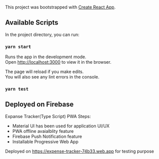 This project was bootstrapped with [Create React App](https://github.com/facebook/create-react-app).

## Available Scripts

In the project directory, you can run:

### `yarn start`

Runs the app in the development mode.<br />
Open [http://localhost:3000](http://localhost:3000) to view it in the browser.

The page will reload if you make edits.<br />
You will also see any lint errors in the console.

### `yarn test`

## Deployed on Firebase

Expanse Tracker(Type Script) PWA Steps:
- Material UI has been used for application UI/UX
- PWA offline avaialblity feature
- Firebase Push Notification feature
- Installable Progressive Web App


Deployed on https://expense-tracker-74b33.web.app for testing purpose
